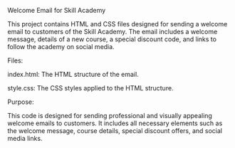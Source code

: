 Welcome Email for Skill Academy


This project contains HTML and CSS files designed for sending a welcome email to customers of the Skill Academy. The email includes a welcome message, details of a new course, a special discount code, and links to follow the academy on social media.

Files:

index.html: The HTML structure of the email.

style.css: The CSS styles applied to the HTML structure.

Purpose:

This code is designed for sending professional and visually appealing welcome emails to customers. 
It includes all necessary elements such as the welcome message, course details, special discount offers, and social media links.
